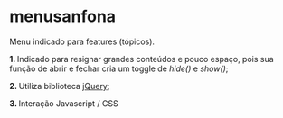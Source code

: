 # menusanfona
Menu indicado para features (tópicos).

<p><strong>1. </strong>Indicado para resignar grandes conteúdos e pouco espaço, pois sua função de abrir e fechar cria um toggle de <i>hide()</i> e <i>show()</i>;</p>
<p><strong>2. </strong>Utiliza biblioteca <a href="https://code.jquery.com/" target="_blank">jQuery</a>;</p>
<p><strong>3. </strong>Interação Javascript / CSS</p>
